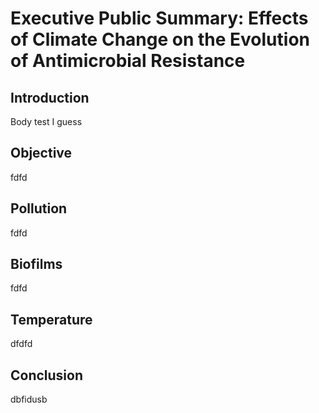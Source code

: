 # Executive Public Summary: Effects of Climate Change on the Evolution of Antimicrobial Resistance

## Introduction
Body test I guess

## Objective
fdfd

## Pollution
fdfd

## Biofilms
fdfd

## Temperature
dfdfd

## Conclusion
dbfidusb
